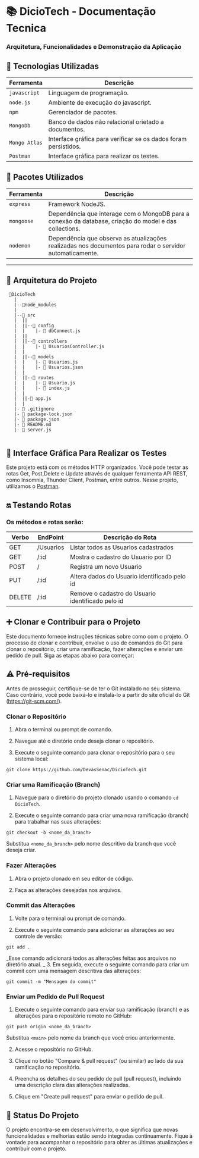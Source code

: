 
# :books: DicioTech - Documentação Tecnica 

### Arquitetura, Funcionalidades e Demonstração da Aplicação 

## :ledger: Tecnologias Utilizadas

| Ferramenta    | Descrição                                                       |
| ------------- | --------------------------------------------------------------- |
| `javascript`  | Linguagem de programação.                                       |
| `node.js`     | Ambiente de execução do javascript.                             |
| `npm`         | Gerenciador de pacotes.                                         |
| `MongoDb`     | Banco de dados não relacional orietado a documentos.            |
| `Mongo Atlas` | Interface gráfica para verificar se os dados foram persistidos. |
| `Postman`     | Interface gráfica para realizar os testes.                      |

## :bookmark: Pacotes Utilizados

| Ferramenta | Descrição                                                                                                |
| ---------- | -------------------------------------------------------------------------------------------------------- |
| `express`  | Framework NodeJS.                                                                                        |
| `mongoose` | Dependência que interage com o MongoDB para a conexão da database, criação do model e das collections.   |
| `nodemon`  | Dependência que observa as atualizações realizadas nos documentos para rodar o servidor automaticamente. |

---

 <h2> 📁 Arquitetura do Projeto </h2>

```
 📁DicioTech
   |
   |--📁node_modules
   |
   |--📁 src
   |  ||
   |  ||--📁 config
   |  |    |- 📄 dbConnect.js
   |  ||
   |  ||--📁 controllers
   |  |    |- 📄 UsuariosController.js
   |  |
   |  ||--📁 models
   |  |    |- 📄 Usuarios.js
   |  |    |- 📄 Usuarios.json
   |  |
   |  ||--📁 routes
   |  |    |- 📄 Usuario.js
   |  |    |- 📄 index.js
   |  |
   |  ||-📄 app.js
   |  |
   |- 📄 .gitignore
   |- 📄 package-lock.json
   |- 📄 package.json
   |- 📄 README.md
   |- 📄 server.js


```

## :repeat_one: Interface Gráfica Para Realizar os Testes

Este projeto está com os métodos HTTP organizados. Você pode testar as rotas Get, Post,Delete e Update através de qualquer ferramenta API REST, como Insomnia, Thunder Client, Postman, entre outros. Nesse projeto, utilizamos o [Postman](https://www.postman.com/downloads/).

## :on: Testando Rotas

 <h3> Os métodos e rotas serão:</h3>

| Verbo  | EndPoint        | Descrição do Rota                                       |
| ------ | --------------- | ------------------------------------------------------- |
| GET    | /Usuarios | Listar todos as Usuarios cadastrados              |
| GET    | /:id            | Mostra o cadastro do Usuario por ID               |
| POST   | /               | Registra um novo Usuario                         |
| PUT    | /:id            | Altera dados do Usuario identificado pelo id      |
| DELETE | /:id            | Remove o cadastro do Usuario identificado pelo id |

## :heavy_plus_sign: Clonar e Contribuir para o Projeto

Este documento fornece instruções técnicas sobre como com o projeto. O processo de clonar e contribuir, envolve o uso de comandos do Git para clonar o repositório, criar uma ramificação, fazer alterações e enviar um pedido de pull. Siga as etapas abaixo para começar:

## :warning: Pré-requisitos

Antes de prosseguir, certifique-se de ter o Git instalado no seu sistema. Caso contrário, você pode baixá-lo e instalá-lo a partir do site oficial do Git (https://git-scm.com/).

### Clonar o Repositório

1. Abra o terminal ou prompt de comando.

2. Navegue até o diretório onde deseja clonar o repositório.

3. Execute o seguinte comando para clonar o repositório para o seu sistema local:

```git
git clone https://github.com/DevasSenac/DicioTech.git
```

### Criar uma Ramificação (Branch)

1. Navegue para o diretório do projeto clonado usando o comando `cd DicioTech`.

2. Execute o seguinte comando para criar uma nova ramificação (branch) para trabalhar nas suas alterações:

```git
git checkout -b <nome_da_branch>
```

Substitua `<nome_da_branch>` pelo nome descritivo da branch que você deseja criar.

### Fazer Alterações

1. Abra o projeto clonado em seu editor de código.

2. Faça as alterações desejadas nos arquivos.

### Commit das Alterações

1. Volte para o terminal ou prompt de comando.

2. Execute o seguinte comando para adicionar as alterações ao seu controle de versão:

```git
git add .
```

_Esse comando adicionará todos as alterações feitas aos arquivos no diretório atual.
_
3. Em seguida, execute o seguinte comando para criar um commit com uma mensagem descritiva das alterações:

```git
git commit -m "Mensagem do commit"
```

### Enviar um Pedido de Pull Request

1. Execute o seguinte comando para enviar sua ramificação (branch) e as alterações para o repositório remoto no GitHub:

```git
git push origin <nome_da_branch>
```

Substitua `<main>` pelo nome da branch que você criou anteriormente.

2. Acesse o repositório no GitHub.

3. Clique no botão "Compare & pull request" (ou similar) ao lado da sua ramificação no repositório.

4. Preencha os detalhes do seu pedido de pull (pull request), incluindo uma descrição clara das alterações realizadas.

5. Clique em "Create pull request" para enviar o pedido de pull.


## :triangular_flag_on_post: Status Do Projeto

O projeto encontra-se em desenvolvimento, o que significa que novas funcionalidades e melhorias estão sendo integradas continuamente. Fique à vontade para acompanhar o repositório para obter as últimas atualizações e contribuir com o projeto.


</span>

